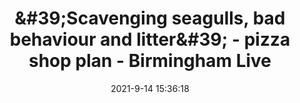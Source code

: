 ---
"title": "&amp;#39;Scavenging seagulls, bad behaviour and litter&amp;#39; - pizza shop plan - Birmingham Live"
"date": "2021-9-14 15:36:18"
"feed_name": "GOOGLENEWSMINING"
"feed_website": "https://news.google.com/search?q=mining%2Bincident&hl=en-US&gl=US&ceid=US:en"
"feed_rss": "https://news.google.com/rss/search?q=mining%2Bincident&hl=en-US&gl=US&ceid=US:en"
"link": "https://www.birminghammail.co.uk/black-country/scavenging-seagulls-bad-behaviour-litter-21568375"
"file": "_posts/2021-1-1-f76091764f0a0379030c3e34ec7c4ece5e5dec94.md"
"accident": "0"
"drilling": "0"
---